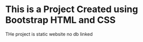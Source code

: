 # This is a Project Created using Bootstrap HTML and CSS

THe project is static website no db linked
